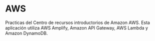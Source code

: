 # AWS
Practicas del Centro de recursos introductorios de Amazon AWS. Esta aplicación utiliza AWS Amplify, Amazon API Gateway, AWS Lambda y Amazon DynamoDB.
